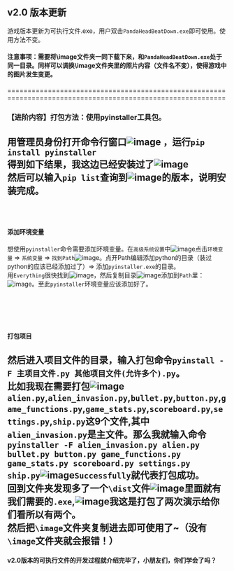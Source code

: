 ## v2.0 版本更新
游戏版本更新为可执行文件.exe，用户双击`PandaHeadBeatDown.exe`即可使用。使用方法不变。
#### 注意事项：需要将\image文件夹一同下载下来，和`PandaHeadBeatDown.exe`处于同一目录。同样可以调换\image文件夹里的照片内容（文件名不变），使得游戏中的图片发生变更。

============================================================================================================

### 【进阶内容】打包方法：使用pyinstaller工具包。
用管理员身份打开命令行窗口![image](https://github.com/xqmkkd/Game-Panda-Head-Beatdown/assets/143811250/845d9c6c-d7fc-474d-b099-46c4db497df7)
，运行`pip install pyinstaller`  
得到如下结果，我这边已经安装过了![image](https://github.com/xqmkkd/Game-Panda-Head-Beatdown/assets/143811250/d2707258-1bde-494d-a1eb-50073d43dcdd)  
然后可以输入`pip list`查询到![image](https://github.com/xqmkkd/Game-Panda-Head-Beatdown/assets/143811250/6cd72790-fcc2-4b33-b78a-090aea1d8516)的版本，说明安装完成。    
<br/><br/>
------------------------------------------------------
#### 添加环境变量 
想使用`pyinstaller`命令需要添加环境变量。在`高级系统设置`中![image](https://github.com/xqmkkd/Game-Panda-Head-Beatdown/assets/143811250/160c1cc8-cbf7-4000-bfaa-d42c005e22e8)点击`环境变量` $\Rightarrow$ `系统变量` $\Rightarrow$ `找到Path`![image](https://github.com/xqmkkd/Game-Panda-Head-Beatdown/assets/143811250/0bd9d6ad-0ac5-47df-a128-f5af87accb65)。点开Path编辑添加python的目录（装过python的应该已经添加过了）$\Rightarrow$ 添加`pyinstaller.exe`的目录。  
用`Everything`很快找到![image](https://github.com/xqmkkd/Game-Panda-Head-Beatdown/assets/143811250/793a3212-b694-4ea9-867e-29b950258985)，然后复制目录![image](https://github.com/xqmkkd/Game-Panda-Head-Beatdown/assets/143811250/94677c30-bf00-4f2c-86b6-63ec09bfd1ca)添加到`Path`里：![image](https://github.com/xqmkkd/Game-Panda-Head-Beatdown/assets/143811250/aa4f2aff-3935-4fc6-b402-9c35664862b7)。至此`pyinstaller`环境变量应该添加好了。  

<br/><br/>
---------------------------------------------
#### 打包项目  
然后进入项目文件的目录，输入打包命令`pyinstall -F 主项目文件.py 其他项目文件(允许多个).py`。  
比如我现在需要打包![image](https://github.com/xqmkkd/Game-Panda-Head-Beatdown/assets/143811250/6765294a-402e-415f-892b-3cb717f79c32) `alien.py`,`alien_invasion.py`,`bullet.py`,`button.py`,`game_functions.py`,`game_stats.py`,`scoreboard.py`,`settings.py`,`ship.py`这9个文件,其中`alien_invasion.py`是主文件。那么我就输入命令`pyinstaller -F alien_invasion.py alien.py bullet.py button.py game_functions.py game_stats.py scoreboard.py settings.py ship.py`![image](https://github.com/xqmkkd/Game-Panda-Head-Beatdown/assets/143811250/3fb85eb8-c341-4efb-8bcd-1f77740d79d6)`Successfully`就代表打包成功。  
回到文件夹发现多了一个`\dist`文件![image](https://github.com/xqmkkd/Game-Panda-Head-Beatdown/assets/143811250/5f050b13-6987-40d3-ac6e-44a9e2421788)里面就有我们需要的`.exe`,![image](https://github.com/xqmkkd/Game-Panda-Head-Beatdown/assets/143811250/8f9911ef-95ab-4bb3-8f08-f9d2357850a7)我这是打包了两次演示给你们看所以有两个。  
然后把`\image`文件夹复制进去即可使用了~（没有`\image`文件夹就会报错！）  
---------------------------------
#### v2.0版本的可执行文件的开发过程就介绍完毕了，小朋友们，你们学会了吗？

  











